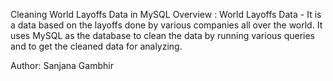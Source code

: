 
Cleaning World Layoffs Data in MySQL
Overview : World Layoffs Data - It is a data based on the layoffs done by various companies all over the world. It uses MySQL as the database to clean the data by running various queries and to get the cleaned data for analyzing.

Author: Sanjana Gambhir
